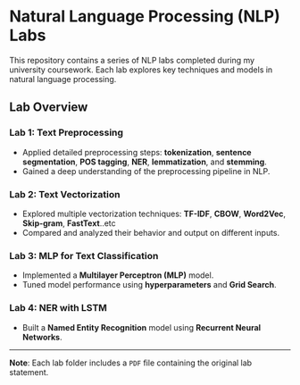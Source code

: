 #  Natural Language Processing (NLP) Labs

This repository contains a series of NLP labs completed during my university coursework. Each lab explores key techniques and models in natural language processing.

##  Lab Overview

###  Lab 1: Text Preprocessing
- Applied detailed preprocessing steps: **tokenization**, **sentence segmentation**, **POS tagging**, **NER**, **lemmatization**, and **stemming**.
- Gained a deep understanding of the preprocessing pipeline in NLP.

###  Lab 2: Text Vectorization
- Explored multiple vectorization techniques: **TF-IDF**, **CBOW**, **Word2Vec**, **Skip-gram**, **FastText**..etc
- Compared and analyzed their behavior and output on different inputs.

###  Lab 3: MLP for Text Classification
- Implemented a **Multilayer Perceptron (MLP)** model.
- Tuned model performance using **hyperparameters** and **Grid Search**.

###  Lab 4: NER with LSTM
- Built a **Named Entity Recognition** model using **Recurrent Neural Networks**.

---

 **Note**: Each lab folder includes a `PDF` file containing the original lab statement.
